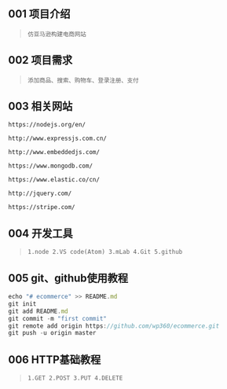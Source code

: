 ## 001 项目介绍
>`仿亚马逊构建电商网站`
## 002 项目需求
>`添加商品、搜索、购物车、登录注册、支付`
## 003 相关网站
`https://nodejs.org/en/`

`http://www.expressjs.com.cn/`

`http://www.embeddedjs.com/`

`https://www.mongodb.com/`

`https://www.elastic.co/cn/`

`http://jquery.com/`

`https://stripe.com/`

## 004 开发工具
>`1.node 2.VS code(Atom) 3.mLab 4.Git 5.github`
## 005 git、github使用教程
```javascript
echo "# ecommerce" >> README.md
git init
git add README.md
git commit -m "first commit"
git remote add origin https://github.com/wp360/ecommerce.git
git push -u origin master
```
## 006 HTTP基础教程
>`1.GET 2.POST 3.PUT 4.DELETE`